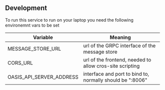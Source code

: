 ## Development

To run this service to run on your laptop you need the following environemnt vars to be set

| Variable                 | Meaning                                                   |
|--------------------------|-----------------------------------------------------------|
| MESSAGE_STORE_URL        | url of the GRPC interface of the message store            |
| CORS_URL                 | url of the frontend, needed to allow cros-site scripting  |
| OASIS_API_SERVER_ADDRESS | interface and port to bind to, normally should be ":8006" |
